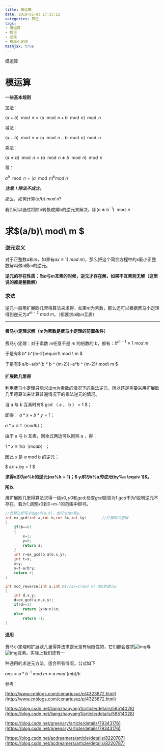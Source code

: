 ```yaml
---
title: 模运算
date: 2019-02-03 17:15:12
categories: 算法
tags: 
- 模运算
- 数论
- 逆元
- 费马小定理
mathjax: true
---
```


模运算

<!-- more -->

# 模运算

**一些基本规则**

加法：

$(a+b)\mod n=(a \mod n+b \mod n)\mod n​$

减法：

$(a-b)\mod n=(a \mod n-b \mod n)\mod n​$

乘法：

$(a∗b)\mod n=(a \mod n∗b \mod n)\mod n​$

幂：

$a^b \mod n=(a \mod n)^b  mod \ n​$

***注意！除法不成立。***

那么，如何计算$(a/b)\ mod\  n$?

我们可以通过将除b转换成乘b的逆元来解决，即$(a∗b^{-1} )\mod n​$ 

# 求$(a/b)\ mod\ m $

### 逆元定义

对于正整数$a$和$m$，如果有$ax\equiv 1(\ mod\ m)$，那么把这个同余方程中的$x$最小正整数解叫做$a$模$m$的逆元。

**逆元的存在性质：当$a$与$m$互素的时候，逆元才存在解，如果不互素则无解（这里说的都是整数解）**

### 求法

逆元一般用扩展欧几里得算法来求得，如果$m​$为素数，那么还可以根据费马小定理得到逆元为$a^{m-2}\ mod\ m​$。（都要求$a​$和$m​$互质）

----------------------------

#### 费马小定理求解（m为素数是费马小定理的前置条件）

费马小定理：对于素数 $m​$ 任意不是 $m​$ 的倍数的 $b​$，都有：$b^{m-1}\equiv1\  mod \ m​$

于是有$ b* b^{m-2}\equiv1\ mod \ m $

于是有$ a/b=a/b*(b * b ^ {m-2})=a*b ^ {m-2}\ mod\ m $

#### 扩展欧几里得

利用费马小定理只能求出m为素数的情况下的乘法逆元，所以还是需要采用扩展欧几里德算法来计算普遍情况下的乘法逆元的情况。

当 a 与 b 互素时有$ gcd （ a ， b ） = 1 ​$；

即得： $a * x + b * y = 1$；

$a * x ≡ 1 （ mod b ）；​$

由于 a 与 b 互素，同余式两边可以同除 a ，得：

$1 * x ≡ 1 / a （mod b）​$；

因此 $x$ 是 $a \ mod\  b$ 的逆元；

$ a*x + b*y = 1 $            

**求得$x$即为$a\%b$的逆元$(ax\%b \equiv 1)$；$ y$即为$b\%a$的逆元$(by\%a \equiv 1)$。**

**所以**

用扩展欧几里得算法求得一组$x0,y0$和$gcd$;检查$gcd$是否为1 
$gcd$不为1说明逆元不存在，若为1,调整$x0$到0~m-1的范围中即可。 

```c++
//此算法即可求出gcd(a,b)，也可求出x和y。
int ex_gcd(int a,int b,int &x,int &y)       //扩展欧几里得 
{
    if(b==0)
    {
        x=1;
        y=0;
        return a;
    }
    int r=ex_gcd(b,a%b,x,y);
    int t=x;
    x=y;
    y=t-a/b*y;
    return r;
}

int mod_reverse(int a,int n)//ax=1(mod n) 求a的逆元x 
{
    int d,x,y;
    d=ex_gcd(a,n,x,y);
    if(d==1)
        return (x%n+n)%n;
    else
        return -1;
}
```

#### 通用

费马小定理和扩展欧几里得算法求逆元是有局限性的，它们都会要求![img](https://img-blog.csdn.net/20140613102654328)与![img](https://img-blog.csdn.net/20140613102712781)互素。实际上我们还有一

种通用的求逆元方法，适合所有情况。公式如下

$ans=a*b^{-1}\ mod\ m=a\ mod\ (mb)/b​$

参考：

[http://www.cnblogs.com/cenariusxz/p/4323872.html](http://www.cnblogs.com/cenariusxz/p/4323872.html)

[https://blog.csdn.net/liangzhaoyang1/article/details/56514028](https://blog.csdn.net/liangzhaoyang1/article/details/56514028)

[https://blog.csdn.net/greenary/article/details/79343176](https://blog.csdn.net/greenary/article/details/79343176)

[https://blog.csdn.net/acdreamers/article/details/8220787](https://blog.csdn.net/acdreamers/article/details/8220787)

